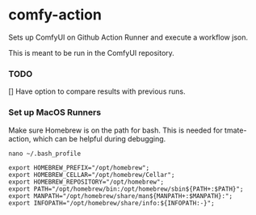 # comfy-action

Sets up ComfyUI on Github Action Runner and execute a workflow json.

This is meant to be run in the ComfyUI repository.

### TODO

[] Have option to compare results with previous runs.

### Set up MacOS Runners

Make sure Homebrew is on the path for bash. This is needed for tmate-action, which can be helpful during debugging.

`nano ~/.bash_profile`

```
export HOMEBREW_PREFIX="/opt/homebrew";
export HOMEBREW_CELLAR="/opt/homebrew/Cellar";
export HOMEBREW_REPOSITORY="/opt/homebrew";
export PATH="/opt/homebrew/bin:/opt/homebrew/sbin${PATH+:$PATH}";
export MANPATH="/opt/homebrew/share/man${MANPATH+:$MANPATH}:";
export INFOPATH="/opt/homebrew/share/info:${INFOPATH:-}";
```
